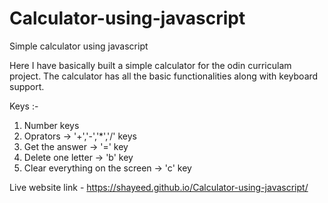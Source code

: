 # Calculator-using-javascript
Simple calculator using javascript

Here I have basically built a simple calculator for the odin curriculam project. The calculator has all the basic functionalities along with keyboard support.

Keys :-
1. Number keys
2. Oprators -> '+','-','*','/' keys
3. Get the answer -> '=' key
4. Delete one letter -> 'b' key
5. Clear everything on the screen -> 'c' key 

Live website link - https://shayeed.github.io/Calculator-using-javascript/

